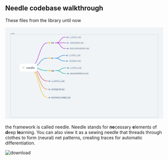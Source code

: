 ## Needle codebase walkthrough

These files from the library until now 

![needle architecture](./imgs/needle.png)


the framework is called needle. Needle stands for **ne**cessary **e**lements of **d**eep **le**arning.
You can also view it as a sewing needle that threads through clothes
to form (neural) net patterns, creating traces for automatic differentiation.


![download](https://user-images.githubusercontent.com/61396368/197850311-75937074-873e-4e3f-a552-b67837d5dce7.png)


